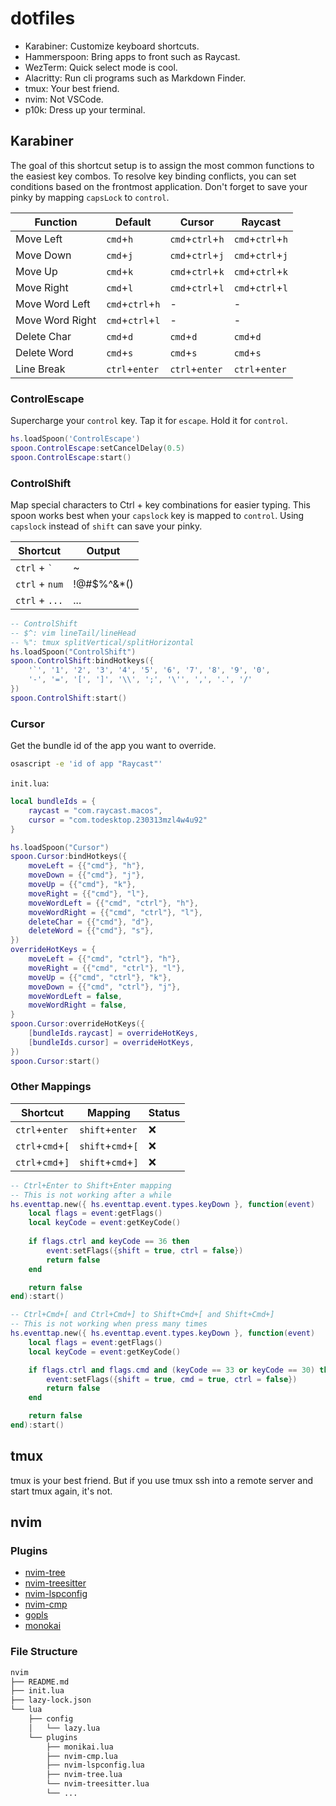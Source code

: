 # dotfiles

* Karabiner: Customize keyboard shortcuts.
* Hammerspoon: Bring apps to front such as Raycast.
* WezTerm: Quick select mode is cool.
* Alacritty: Run cli programs such as Markdown Finder.
* tmux: Your best friend.
* nvim: Not VSCode.
* p10k: Dress up your terminal.

## Karabiner

The goal of this shortcut setup is to assign the most common functions to the easiest key combos.
To resolve key binding conflicts, you can set conditions based on the frontmost application.
Don't forget to save your pinky by mapping `capsLock` to `control`.

| Function | Default | Cursor | Raycast |
|----------|----------|----------|----------|
| Move Left | `cmd`+`h` | `cmd`+`ctrl`+`h` | `cmd`+`ctrl`+`h` |
| Move Down | `cmd`+`j` | `cmd`+`ctrl`+`j` | `cmd`+`ctrl`+`j` |
| Move Up | `cmd`+`k` | `cmd`+`ctrl`+`k` | `cmd`+`ctrl`+`k` |
| Move Right | `cmd`+`l` | `cmd`+`ctrl`+`l` | `cmd`+`ctrl`+`l` |
| Move Word Left | `cmd`+`ctrl`+`h` | - | - |
| Move Word Right | `cmd`+`ctrl`+`l` | - | - |
| Delete Char | `cmd`+`d` | `cmd`+`d` | `cmd`+`d` |
| Delete Word | `cmd`+`s` | `cmd`+`s` | `cmd`+`s` |
| Line Break | `ctrl`+`enter` | `ctrl`+`enter` | `ctrl`+`enter` |

### ControlEscape

Supercharge your `control` key. Tap it for `escape`. Hold it for `control`.

```lua
hs.loadSpoon('ControlEscape')
spoon.ControlEscape:setCancelDelay(0.5)
spoon.ControlEscape:start()
```

### ControlShift

Map special characters to Ctrl + key combinations for easier typing.
This spoon works best when your `capslock` key is mapped to `control`.
Using `capslock` instead of `shift` can save your pinky.

| Shortcut | Output |
|----------|--------|
| `ctrl` + `` ` `` | ~ |
| `ctrl` + `num` | !@#$%^&*() |
| `ctrl` + `...` | ... |

```lua
-- ControlShift
-- $^: vim lineTail/lineHead
-- %": tmux splitVertical/splitHorizontal
hs.loadSpoon("ControlShift")
spoon.ControlShift:bindHotkeys({
    '`', '1', '2', '3', '4', '5', '6', '7', '8', '9', '0',
    '-', '=', '[', ']', '\\', ';', '\'', ',', '.', '/'
})
spoon.ControlShift:start()
```

### Cursor

Get the bundle id of the app you want to override.

```sh
osascript -e 'id of app "Raycast"'
```

`init.lua`:

```lua
local bundleIds = {
    raycast = "com.raycast.macos",
    cursor = "com.todesktop.230313mzl4w4u92"
}

hs.loadSpoon("Cursor")
spoon.Cursor:bindHotkeys({
    moveLeft = {{"cmd"}, "h"},
    moveDown = {{"cmd"}, "j"},
    moveUp = {{"cmd"}, "k"},
    moveRight = {{"cmd"}, "l"},
    moveWordLeft = {{"cmd", "ctrl"}, "h"},
    moveWordRight = {{"cmd", "ctrl"}, "l"},
    deleteChar = {{"cmd"}, "d"},
    deleteWord = {{"cmd"}, "s"},
})
overrideHotKeys = {
    moveLeft = {{"cmd", "ctrl"}, "h"},
    moveRight = {{"cmd", "ctrl"}, "l"},
    moveUp = {{"cmd", "ctrl"}, "k"},
    moveDown = {{"cmd", "ctrl"}, "j"},
    moveWordLeft = false,
    moveWordRight = false,
}
spoon.Cursor:overrideHotKeys({
    [bundleIds.raycast] = overrideHotKeys,
    [bundleIds.cursor] = overrideHotKeys,
})
spoon.Cursor:start()
```

### Other Mappings

| Shortcut | Mapping | Status |
|----------|---------|--------|
| `ctrl`+`enter` | `shift`+`enter` | ❌ |
| `ctrl`+`cmd`+`[` | `shift`+`cmd`+`[` | ❌ |
| `ctrl`+`cmd`+`]` | `shift`+`cmd`+`]` | ❌ |

```lua
-- Ctrl+Enter to Shift+Enter mapping
-- This is not working after a while
hs.eventtap.new({ hs.eventtap.event.types.keyDown }, function(event)
    local flags = event:getFlags()
    local keyCode = event:getKeyCode()
    
    if flags.ctrl and keyCode == 36 then
        event:setFlags({shift = true, ctrl = false})
        return false
    end

    return false
end):start()
```

```lua
-- Ctrl+Cmd+[ and Ctrl+Cmd+] to Shift+Cmd+[ and Shift+Cmd+]
-- This is not working when press many times
hs.eventtap.new({ hs.eventtap.event.types.keyDown }, function(event)
    local flags = event:getFlags()
    local keyCode = event:getKeyCode()

    if flags.ctrl and flags.cmd and (keyCode == 33 or keyCode == 30) then
        event:setFlags({shift = true, cmd = true, ctrl = false})
        return false
    end

    return false
end):start()
```

## tmux

tmux is your best friend.
But if you use tmux ssh into a remote server and start tmux again, it's not.

## nvim

### Plugins

* [nvim-tree](https://github.com/kyazdani42/nvim-tree.lua)
* [nvim-treesitter](https://github.com/nvim-treesitter/nvim-treesitter)
* [nvim-lspconfig](https://github.com/neovim/nvim-lspconfig)
* [nvim-cmp](https://github.com/hrsh7th/nvim-cmp)
* [gopls](https://github.com/golang/tools/tree/master/gopls)
* [monokai](https://github.com/tanvirtin/monokai.nvim)

### File Structure

```txt
nvim
├── README.md
├── init.lua
├── lazy-lock.json
└── lua
    ├── config
    │   └── lazy.lua
    └── plugins
        ├── monikai.lua
        ├── nvim-cmp.lua
        ├── nvim-lspconfig.lua
        ├── nvim-tree.lua
        └── nvim-treesitter.lua
        └── ...
```
